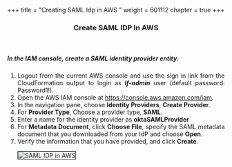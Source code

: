 +++
title = "Creating SAML Idp in AWS "
weight = 601112
chapter = true
+++

<center><h3>Create SAML IDP In AWS</h3></center>

<div style="text-align: justify">

   <br/>
   <h5>In the IAM console, create a SAML identity provider entity.</h5>
  
   <ol> 
      <li> Logout from the current AWS console and use the sign in link from the CloudFormation output to login as <b><i>lf-admin</i></b> user (default password: Password1!).</li>
      <li>Open the AWS IAM console at <a
                     href="https://console.aws.amazon.com/iam/home?region=us-east-1">https://console.aws.amazon.com/iam</a>.</li>
    
   <li>In the navigation pane, choose <b>Identity Providers</b>, <b>Create Provider</b>. </li>
     
   <li>For <b>Provider Type</b>, Choose a provider type, <b>SAML</b>. </li>
  
   <li>Enter a name for the identity provider as <b>oktaSAMLProvider</b> </li>
   
   <li>For <b>Metadata Document</b>, click <b>Choose File</b>, specify the SAML metadata document that you downloaded from your IdP and choose <b>Open</b>.</li>
  
   <li>Verify the information that you have provided, and click <b>Create</b>.</li>
   
   <img src="/images/okta-samlproviderinaws.png" title="SAML IDP in AWS" style="margin:15px 0px; border:1px solid black"/>
     
   </ol>  
   
</div>
